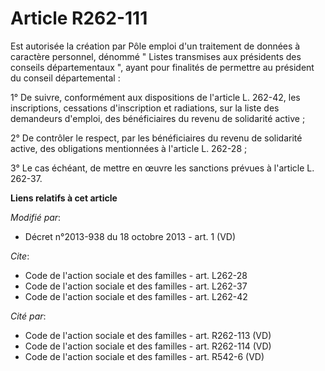 # Article R262-111

Est autorisée la création par Pôle emploi d'un traitement de données à caractère personnel, dénommé " Listes transmises aux
présidents des conseils départementaux ", ayant pour finalités de permettre au président du conseil départemental : 

1° De suivre, conformément aux dispositions de l'article L. 262-42, les inscriptions, cessations d'inscription et radiations,
sur la liste des demandeurs d'emploi, des bénéficiaires du revenu de solidarité active ; 

2° De contrôler le respect, par les bénéficiaires du revenu de solidarité active, des obligations mentionnées à l'article L.
262-28 ; 

3° Le cas échéant, de mettre en œuvre les sanctions prévues à l'article L. 262-37.

**Liens relatifs à cet article**

_Modifié par_:

  - Décret n°2013-938 du 18 octobre 2013 - art. 1 (VD)

_Cite_:

  - Code de l'action sociale et des familles - art. L262-28
  - Code de l'action sociale et des familles - art. L262-37
  - Code de l'action sociale et des familles - art. L262-42

_Cité par_:

  - Code de l'action sociale et des familles - art. R262-113 (VD)
  - Code de l'action sociale et des familles - art. R262-114 (VD)
  - Code de l'action sociale et des familles - art. R542-6 (VD)
